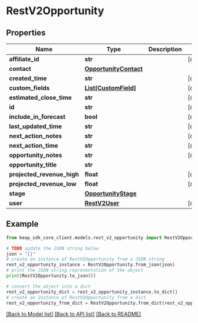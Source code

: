 # RestV2Opportunity


## Properties

Name | Type | Description | Notes
------------ | ------------- | ------------- | -------------
**affiliate_id** | **str** |  | [optional] 
**contact** | [**OpportunityContact**](OpportunityContact.md) |  | 
**created_time** | **str** |  | [optional] 
**custom_fields** | [**List[CustomField]**](CustomField.md) |  | [optional] 
**estimated_close_time** | **str** |  | [optional] 
**id** | **str** |  | [optional] 
**include_in_forecast** | **bool** |  | [optional] 
**last_updated_time** | **str** |  | [optional] 
**next_action_notes** | **str** |  | [optional] 
**next_action_time** | **str** |  | [optional] 
**opportunity_notes** | **str** |  | [optional] 
**opportunity_title** | **str** |  | 
**projected_revenue_high** | **float** |  | [optional] 
**projected_revenue_low** | **float** |  | [optional] 
**stage** | [**OpportunityStage**](OpportunityStage.md) |  | 
**user** | [**RestV2User**](RestV2User.md) |  | [optional] 

## Example

```python
from keap_sdk_core_client.models.rest_v2_opportunity import RestV2Opportunity

# TODO update the JSON string below
json = "{}"
# create an instance of RestV2Opportunity from a JSON string
rest_v2_opportunity_instance = RestV2Opportunity.from_json(json)
# print the JSON string representation of the object
print(RestV2Opportunity.to_json())

# convert the object into a dict
rest_v2_opportunity_dict = rest_v2_opportunity_instance.to_dict()
# create an instance of RestV2Opportunity from a dict
rest_v2_opportunity_from_dict = RestV2Opportunity.from_dict(rest_v2_opportunity_dict)
```
[[Back to Model list]](../README.md#documentation-for-models) [[Back to API list]](../README.md#documentation-for-api-endpoints) [[Back to README]](../README.md)


